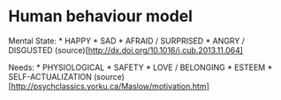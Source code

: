 Human behaviour model
=====================

Mental State:
	* HAPPY
	* SAD
	* AFRAID / SURPRISED
	* ANGRY / DISGUSTED
	(source)[http://dx.doi.org/10.1016/j.cub.2013.11.064]

Needs:
	* PHYSIOLOGICAL
	* SAFETY
	* LOVE / BELONGING
	* ESTEEM
	* SELF-ACTUALIZATION
	(source)[http://psychclassics.yorku.ca/Maslow/motivation.htm]